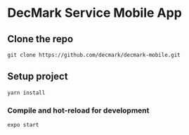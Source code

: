 # DecMark Service Mobile App

## Clone the repo
```
git clone https://github.com/decmark/decmark-mobile.git
```

## Setup project
```
yarn install
```

### Compile and hot-reload for development
```
expo start
```
